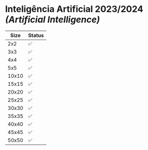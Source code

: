 # Inteligência Artificial 2023/2024 _(Artificial Intelligence)_


| Size | Status |
|------|--------|
| 2x2 | :white_check_mark: |
| 3x3 | :white_check_mark: |
| 4x4 | :white_check_mark: |
| 5x5 | :white_check_mark: |
| 10x10 | :white_check_mark: |
| 15x15 | :white_check_mark: |
| 20x20 | :white_check_mark: |
| 25x25 | :white_check_mark: |
| 30x30 | :white_check_mark: |
| 35x35 | :white_check_mark: |
| 40x40 | :white_check_mark: |
| 45x45 | :white_check_mark: |
| 50x50 | :white_check_mark: |
